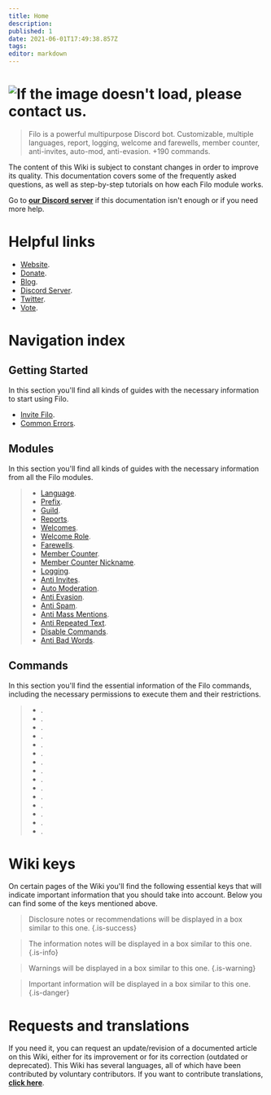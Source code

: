 ```yaml
---
title: Home
description:
published: 1
date: 2021-06-01T17:49:38.857Z
tags:
editor: markdown
---
```


# ![If the image doesn't load, please contact us.](https://raw.githubusercontent.com/filobot/docs/main/resources/welcome.png)
> Filo is a powerful multipurpose Discord bot. Customizable, multiple languages, report, logging, welcome and farewells, member counter, anti-invites, auto-mod, anti-evasion. +190 commands.

The content of this Wiki is subject to constant changes in order to improve its quality. This documentation covers some of the frequently asked questions, as well as step-by-step tutorials on how each Filo module works.

Go to **[our Discord server](https://filobot.xyz/discord)** if this documentation isn't enough or if you need more help.

# Helpful links
- [Website](https://filobot.xyz).
- [Donate](https://filobot.xyz/donate).
- [Blog](https://blog.filobot.xyz).
- [Discord Server](https://filobot.xyz/discord).
- [Twitter](https://twitter.com/FiloDiscord).
- [Vote](https://filobot.xyz/vote).

# Navigation index

## Getting Started

In this section you'll find all kinds of guides with the necessary information to start using Filo.
- [Invite Filo](https://wiki.filobot.xyz/es/getting-started/invite).
- [Common Errors](https://wiki.filobot.xyz/es/getting-started/errors).

## Modules

In this section you'll find all kinds of guides with the necessary information from all the Filo modules.
> - [Language](https://wiki.filobot.xyz/es/modules/language).
> - [Prefix](https://wiki.filobot.xyz/es/modules/prefix).
> - [Guild](https://wiki.filobot.xyz/es/modules/guild).
> - [Reports](https://wiki.filobot.xyz/es/modules/reports).
> - [Welcomes](https://wiki.filobot.xyz/es/modules/welcomes).
> - [Welcome Role](https://wiki.filobot.xyz/es/modules/welcomes/role).
> - [Farewells](https://wiki.filobot.xyz/es/modules/farewells).
> - [Member Counter](https://wiki.filobot.xyz/es/modules/member-counter).
> - [Member Counter Nickname](https://wiki.filobot.xyz/es/modules/member-counter).
> - [Logging](https://wiki.filobot.xyz/es/modules/logging).
> - [Anti Invites](https://wiki.filobot.xyz/es/modules/anti-invites).
> - [Auto Moderation](https://wiki.filobot.xyz/es/modules/auto-moderation).
> - [Anti Evasion](https://wiki.filobot.xyz/es/modules/anti-evasion).
> - [Anti Spam](https://wiki.filobot.xyz/es/modules/anti-spam).
> - [Anti Mass Mentions](https://wiki.filobot.xyz/es/modules/anti-mass-mentions).
> - [Anti Repeated Text](https://wiki.filobot.xyz/es/modules/anti-repeated-text).
> - [Disable Commands](https://wiki.filobot.xyz/es/modules/commands/disable).
> - [Anti Bad Words](https://wiki.filobot.xyz/es/modules/anti-bad-words).

## Commands

In this section you'll find the essential information of the Filo commands, including the necessary permissions to execute them and their restrictions.
> - [](https://wiki.filobot.xyz/es/commands/administration).
> - [](https://wiki.filobot.xyz/es/commands/animals).
> - [](https://wiki.filobot.xyz/es/commands/anime).
> - [](https://wiki.filobot.xyz/es/commands/core).
> - [](https://wiki.filobot.xyz/es/commands/fun).
> - [](https://wiki.filobot.xyz/es/commands/economy).
> - [](https://wiki.filobot.xyz/es/commands/game-stats).
> - [](https://wiki.filobot.xyz/es/commands/interaction).
> - [](https://wiki.filobot.xyz/es/commands/games).
> - [](https://wiki.filobot.xyz/es/commands/minecraft).
> - [](https://wiki.filobot.xyz/es/commands/miscellaneous).
> - [](https://wiki.filobot.xyz/es/commands/moderation).
> - [](https://wiki.filobot.xyz/es/commands/reaction).
> - [](https://wiki.filobot.xyz/es/commands/server).
> - [](https://wiki.filobot.xyz/es/commands/social).

# Wiki keys

On certain pages of the Wiki you'll find the following essential keys that will indicate important information that you should take into account. Below you can find some of the keys mentioned above.

> Disclosure notes or recommendations will be displayed in a box similar to this one.
{.is-success}

> The information notes will be displayed in a box similar to this one.
{.is-info}

> Warnings will be displayed in a box similar to this one.
{.is-warning}

> Important information will be displayed in a box similar to this one.
{.is-danger}

# Requests and translations
If you need it, you can request an update/revision of a documented article on this Wiki, either for its improvement or for its correction (outdated or deprecated).
This Wiki has several languages, all of which have been contributed by voluntary contributors. If you want to contribute translations, **[click here](https://github.com/filobot/translate)**.
